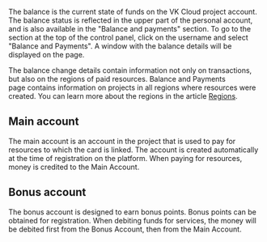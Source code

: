 The balance is the current state of funds on the VK Cloud project account. The balance status is reflected in the upper part of the personal account, and is also available in the "Balance and payments" section. To go to the section at the top of the control panel, click on the username and select "Balance and Payments". A window with the balance details will be displayed on the page.

The balance change details contain information not only on transactions, but also on the regions of paid resources. Balance and Payments page contains information on projects in all regions where resources were created. You can learn more about the regions in the article [Regions](https://mcs.mail.ru/docs/en/additionals/start/user-account/regions).

## Main account

The main account is an account in the project that is used to pay for resources to which the card is linked. The account is created automatically at the time of registration on the platform. When paying for resources, money is credited to the Main Account.

## Bonus account

The bonus account is designed to earn bonus points. Bonus points can be obtained for registration. When debiting funds for services, the money will be debited first from the Bonus Account, then from the Main Account.
